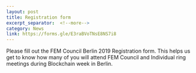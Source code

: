 ```yaml
---
layout: post
title: Registration form
excerpt_separator:  <!--more-->
category: News
link: https://forms.gle/E3raBVoTNsE8NS7i8
---
```


Please fill out the FEM Council Berlin 2019 Registration form. This helps us get to know how many of you will attend FEM Council and Individual ring meetings during Blockchain week in Berlin.

<!-- more -->

